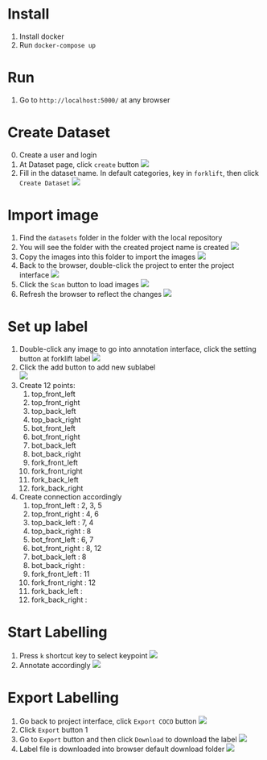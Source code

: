 # Install
1. Install docker
2. Run `docker-compose up`

# Run
1. Go to `http://localhost:5000/` at any browser

# Create Dataset
0. Create a user and login
1. At Dataset page, click `create` button
![](metadata/img.png)
2. Fill in the dataset name. In default categories, key in `forklift`, then click `Create Dataset`
![](metadata/img_1.png)

# Import image
1. Find the `datasets` folder in the folder with the local repository
2. You will see the folder with the created project name is created
![](metadata/img_2.png)
3. Copy the images into this folder to import the images
![](metadata/img_3.png)
4. Back to the browser, double-click the project to enter the project interface
![](metadata/img_4.png)
5. Click the `Scan` button to load images
![](metadata/img_5.png)
6. Refresh the browser to reflect the changes
![](metadata/img_6.png)

# Set up label
1. Double-click any image to go into annotation interface, click the setting button at forklift label
![](metadata/img_7.png)
2. Click the add button to add new sublabel\
![](metadata/img_8.png)
3. Create 12 points: 
   1. top_front_left
   2. top_front_right
   3. top_back_left
   4. top_back_right
   5. bot_front_left
   6. bot_front_right
   7. bot_back_left
   8. bot_back_right
   9. fork_front_left
   10. fork_front_right
   11. fork_back_left
   12. fork_back_right
4. Create connection accordingly
    1. top_front_left : 2, 3, 5
    2. top_front_right : 4, 6
    3. top_back_left : 7, 4
    4. top_back_right : 8
    5. bot_front_left : 6, 7
    6. bot_front_right : 8, 12
    7. bot_back_left : 8
    8. bot_back_right : 
    9. fork_front_left : 11
    10. fork_front_right : 12
    11. fork_back_left :
    12. fork_back_right :

# Start Labelling
1. Press `k` shortcut key to select keypoint
![](metadata/img_9.png)
2. Annotate accordingly
![](metadata/img_10.png)

# Export Labelling
1. Go back to project interface, click `Export COCO` button
![](metadata/img_11.png)
2. Click `Export` button
1[](metadata/img_12.png)
3. Go to `Export` button and then click `Download` to download the label
![](metadata/img_13.png)
4. Label file is downloaded into browser default download folder
![](metadata/img_14.png)